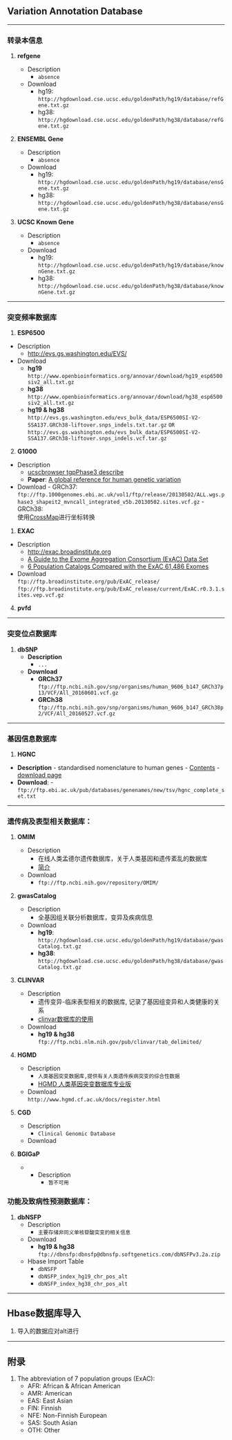 ## Variation Annotation Database
---
### 转录本信息
1. **refgene**
 	- Description
 		- `absence` 	
	- Download
   		- hg19:  
   `http://hgdownload.cse.ucsc.edu/goldenPath/hg19/database/refGene.txt.gz`
	  	- hg38:
   `http://hgdownload.cse.ucsc.edu/goldenPath/hg38/database/refGene.txt.gz`

2. **ENSEMBL Gene**
 	- Description
 		- `absence`	
	- Download
   		- hg19:  
	`http://hgdownload.cse.ucsc.edu/goldenPath/hg19/database/ensGene.txt.gz`
		- hg38:
	`http://hgdownload.cse.ucsc.edu/goldenPath/hg38/database/ensGene.txt.gz`
3. **UCSC Known Gene**
 	- Description
 		- `absence`	
	- Download
   		- hg19:  
	`http://hgdownload.cse.ucsc.edu/goldenPath/hg19/database/knownGene.txt.gz`
		- hg38:
	`http://hgdownload.cse.ucsc.edu/goldenPath/hg38/database/knownGene.txt.gz`	

---
### 突变频率数据库
1. **ESP6500**
  - Description
   	 - http://evs.gs.washington.edu/EVS/
  - Download
  	 - **hg19**
  	 `http://www.openbioinformatics.org/annovar/download/hg19_esp6500siv2_all.txt.gz`
   	 - **hg38**
   	 `http://www.openbioinformatics.org/annovar/download/hg38_esp6500siv2_all.txt.gz`
   	 - **hg19 & hg38**
   	 `http://evs.gs.washington.edu/evs_bulk_data/ESP6500SI-V2-SSA137.GRCh38-liftover.snps_indels.txt.tar.gz`
   	 `OR`
   	 `http://evs.gs.washington.edu/evs_bulk_data/ESP6500SI-V2-SSA137.GRCh38-liftover.snps_indels.vcf.tar.gz`

2. **G1000**
  - Description
 	 - [ucscbrowser tgpPhase3 describe](http://ucscbrowser.genap.ca/cgi-bin/hgTables?db=hg19&hgta_group=varRep&hgta_track=tgpPhase3&hgta_table=tgpPhase3&hgta_doSchema=describe+table+schema)
  	 - **Paper**: [A global reference for human genetic variation](http://www.nature.com/nature/journal/v526/n7571/full/nature15393.html)
  - Download
    	- GRCh37:
	    `ftp://ftp.1000genomes.ebi.ac.uk/vol1/ftp/release/20130502/ALL.wgs.phase3_shapeit2_mvncall_integrated_v5b.20130502.sites.vcf.gz`
    	- GRCh38:   
    	使用[CrossMap](https://github.com/huangzhibo/CrossMap)进行坐标转换
1. **EXAC**
  - Description
   	 - http://exac.broadinstitute.org
   	 - [A Guide to the Exome Aggregation Consortium (ExAC) Data Set](https://macarthurlab.org/2014/11/18/a-guide-to-the-exome-aggregation-consortium-exac-data-set/)
   	 - [6 Population Catalogs Compared with the ExAC 61,486 Exomes](http://blog.goldenhelix.com/grudy/6-population-catalogs-compared-with-the-exac-61486-exomes/?_cldee=emhpYm85MEAxMjYuY29t)
  - Download  
   	 `ftp://ftp.broadinstitute.org/pub/ExAC_release/`
   	 `ftp://ftp.broadinstitute.org/pub/ExAC_release/current/ExAC.r0.3.1.sites.vep.vcf.gz`
   	 
4. **pvfd**

---
### 突变位点数据库
1. **dbSNP**
   - **Description**
   		- `...`	
   - **Download**
   		- **GRCh37**
	`ftp://ftp.ncbi.nih.gov/snp/organisms/human_9606_b147_GRCh37p13/VCF/All_20160601.vcf.gz`
		- **GRCh38**
	`ftp://ftp.ncbi.nih.gov/snp/organisms/human_9606_b147_GRCh38p2/VCF/All_20160527.vcf.gz`
	
---
### 基因信息数据库
 1. **HGNC**
  - **Description**
 		- standardised nomenclature to human genes
  		- [Contents](http://www.genenames.org/help/statistics-downloads)
  		- [download page](http://www.genenames.org/cgi-bin/statistics#help)
  - **Download**:
  		- `ftp://ftp.ebi.ac.uk/pub/databases/genenames/new/tsv/hgnc_complete_set.txt`

---
### 遗传病及表型相关数据库：
1. **OMIM**
	- Description
		- 在线人类孟德尔遗传数据库，关于人类基因和遗传紊乱的数据库  
		- [简介](https://www.douban.com/note/544090098/)
	- Download
		- `ftp://ftp.ncbi.nih.gov/repository/OMIM/`

2. **gwasCatalog**
	- Description
		- 全基因组关联分析数据库，变异及疾病信息
	- Download
		- **hg19**:
			`http://hgdownload.cse.ucsc.edu/goldenPath/hg19/database/gwasCatalog.txt.gz`
		- **hg38**:
		`http://hgdownload.cse.ucsc.edu/goldenPath/hg38/database/gwasCatalog.txt.gz`

3. **CLINVAR**
	- Description
		- 遗传变异-临床表型相关的数据库, 记录了基因组变异和人类健康的关系
		- [clinvar数据库的使用](http://www.lyon0804.com/clinvarshu-ju-ku-de-shi-yong.html)
	- Download
		- **hg19 & hg38**
		`ftp://ftp.ncbi.nlm.nih.gov/pub/clinvar/tab_delimited/`
		
4. **HGMD**
	- Description
		- `人类基因突变数据库,提供有关人类遗传疾病突变的综合性数据`
		- [HGMD 人类基因突变数据库专业版](http://blog.sciencenet.cn/home.php?mod=space&uid=668293&do=blog&id=627301)
	- Download  
		`http://www.hgmd.cf.ac.uk/docs/register.html`
5. **CGD**
	- Description
		- `Clinical Genomic Database`
	- Download
	
6. **BGIGaP**
	- - Description
		- `暂不可用`

### 功能及致病性预测数据库：
1. **dbNSFP**
	- Description
		- `主要存储非同义单核苷酸突变的相关信息`
	- Download
		- **hg19 & hg38**
		`ftp://dbnsfp:dbnsfp@dbnsfp.softgenetics.com/dbNSFPv3.2a.zip`
	- Hbase Import Table
		- `dbNSFP`
		- `dbNSFP_index_hg19_chr_pos_alt`
		- `dbNSFP_index_hg38_chr_pos_alt`

---
## Hbase数据库导入
1. 导入的数据应对alt进行


---		
## 附录
1. The abbreviation of 7 population groups (ExAC):
	- AFR: African & African American
	- AMR: American
	- EAS: East Asian
	- FIN: Finnish
	- NFE: Non-Finnish European
	- SAS: South Asian
	- OTH: Other

		
